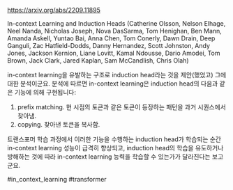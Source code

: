 https://arxiv.org/abs/2209.11895

In-context Learning and Induction Heads (Catherine Olsson, Nelson Elhage, Neel Nanda, Nicholas Joseph, Nova DasSarma, Tom Henighan, Ben Mann, Amanda Askell, Yuntao Bai, Anna Chen, Tom Conerly, Dawn Drain, Deep Ganguli, Zac Hatfield-Dodds, Danny Hernandez, Scott Johnston, Andy Jones, Jackson Kernion, Liane Lovitt, Kamal Ndousse, Dario Amodei, Tom Brown, Jack Clark, Jared Kaplan, Sam McCandlish, Chris Olah)

in-context learning을 유발하는 구조로 induction head라는 것을 제안(했었고) 그에 대한 분석이군요. 분석에 따르면 in-context learning은 induction head의 다음과 같은 기능에 의해 구현됩니다:

1. prefix matching. 현 시점의 토큰과 같은 토큰이 등장하는 패턴을 과거 시퀀스에서 찾아냄.
2. copying. 찾아낸 토큰을 복사함.

트랜스포머 학습 과정에서 이러한 기능을 수행하는 induction head가 학습되는 순간 in-context learning 성능이 급격히 향상되고, induction head의 학습을 유도하거나 방해하는 것에 따라 in-context learning 능력을 학습할 수 있는가가 달라진다는 보고군요.

#in_context_learning #transformer 